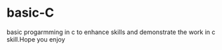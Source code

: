 # basic-C
basic progarmming in c to enhance skills and demonstrate the work in c skill.Hope you enjoy
